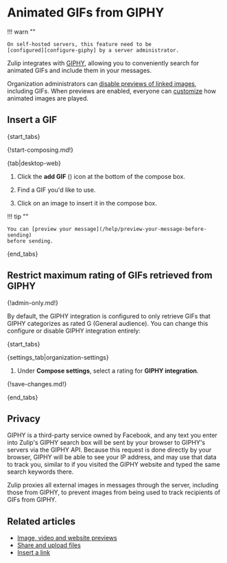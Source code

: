# Animated GIFs from GIPHY

!!! warn ""

    On self-hosted servers, this feature need to be
    [configured][configure-giphy] by a server administrator.

Zulip integrates with [GIPHY](https://giphy.com), allowing you to
conveniently search for animated GIFs and include them in your
messages.

Organization administrators can [disable previews of linked
images](/help/image-video-and-website-previews#configure-whether-image-and-video-previews-are-shown),
including GIFs. When previews are enabled, everyone can
[customize](/help/image-video-and-website-previews#configure-how-animated-images-are-played)
how animated images are played.

## Insert a GIF

{start_tabs}

{!start-composing.md!}

{tab|desktop-web}

1. Click the **add GIF** (<i class="zulip-icon zulip-icon-gif"></i>) icon at
   the bottom of the compose box.

1. Find a GIF you'd like to use.

1. Click on an image to insert it in the compose box.

!!! tip ""

    You can [preview your message](/help/preview-your-message-before-sending)
    before sending.

{end_tabs}

## Restrict maximum rating of GIFs retrieved from GIPHY

{!admin-only.md!}

By default, the GIPHY integration is configured to only retrieve GIFs
that GIPHY categorizes as rated G (General audience). You can change
this configure or disable GIPHY integration entirely:

{start_tabs}

{settings_tab|organization-settings}

1. Under **Compose settings**, select a rating for **GIPHY integration**.

{!save-changes.md!}

{end_tabs}

## Privacy

GIPHY is a third-party service owned by Facebook, and any text you
enter into Zulip's GIPHY search box will be sent by your browser to
GIPHY's servers via the GIPHY API. Because this request is done
directly by your browser, GIPHY will be able to see your IP address,
and may use that data to track you, similar to if you visited the
GIPHY website and typed the same search keywords there.

Zulip proxies all external images in messages through the server,
including those from GIPHY, to prevent images from being used to track
recipients of GIFs from GIPHY.

[configure-giphy]: https://zulip.readthedocs.io/en/stable/production/giphy-gif-integration.html

## Related articles

* [Image, video and website previews](/help/image-video-and-website-previews)
* [Share and upload files](/help/share-and-upload-files)
* [Insert a link](/help/insert-a-link)
